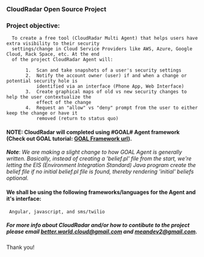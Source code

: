 ###                                          CloudRadar Open Source Project

### Project objective: 
      To create a free tool (CloudRadar Multi Agent) that helps users have extra visibility to their security 
      settings/change in Cloud Service Providers like AWS, Azure, Google Cloud, Rack Space, etc. At the end 
      of the project CloudRadar Agent will:
      
           1.  Scan and take snapshots of a user's security settings
           2.  Notify the account owner (user) if and when a change or potential security hole is 
               identified via an interface (Phone App, Web Interface)
           3.  Create graphical maps of old vs new security changes to help the user contextualize the 
               effect of the change
           4.  Request an "allow" vs "deny" prompt from the user to either keep the change or have it 
               removed (return to status quo)




#### NOTE:  CloudRadar will completed using #GOAL# Agent framework (Check out GOAL tutorial: [GOAL Framework url](https://goalapl.atlassian.net/wiki/spaces/GOAL/overview?mode=global)).



***Note***: *We are making a slight change to how GOAL Agent is generally written. Basically, instead of creating a 'belief.pl' file
from the start, we're letting the EIS (Environment Integration Standard) Java program create the belief file if no initial 
belief.pl file is found, thereby rendering 'initial' beliefs optional.*


#### We shall be using the following frameworks/languages for the Agent and it's interface:
     Angular, javascript, and sms/twilio


##### For more info about CloudRadar and/or how to contibute to the project please email better.world.cloud@gmail.com and meandev2@gmail.com.

Thank you!
